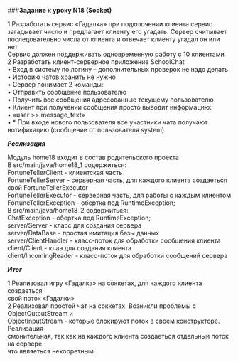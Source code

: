 ###**Задание к уроку N18 (Socket)**

1 Разработать сервис «Гадалка» при подключении клиента сервис  
загадывает число и предлагает клиенту его угадать. Сервер считывает  
последовательно числа от клиента и отвечает клиенту угадал он или нет   
Сервис должен поддерживать одновременную работу с 10 клиентами  
2 Разработать клиент-серверное приложение SchoolChat  
  • Вход в систему по логину – дополнительных проверок не надо делать  
  • Историю чатов хранить не нужно  
  • Сервер понимает 2 команды:  
  • Отправить сообщение пользователю  
  • Получить все сообщения адресованные текущему пользователю  
  • Клиент при получении сообщения просто выводит информацию:  
  • «user >> message_text»  
  • * При входе нового пользователя все участники чата получают  
  нотификацию (сообщение от пользователя system)  

***Реализация***

Модуль home18 входит в состав родительского проекта  
В src/main/java/home18_1 содержиться:  
FortuneTellerClient - клиентская часть  
FortuneTellerServer - серверная часть, для каждого клиента создаеться свой FortuneTellerExecutor  
FortuneTellerExecutor - серверная часть, для работы с каждым клиентом  
FortuneTellerException - обертка под RuntimeException;  
В src/main/java/home18_2 содержиться:  
ChatException - обертка под RuntimeException;  
server/Server - класс для создания сервера  
server/DataBase - простая имитация базы данных  
server/ClientHandler - класс-поток для обработки сообщения клиента  
client/Client - клаа для создания клиента  
client/IncomingReader - класс-поток для обработки сообщений сервера    

***Итог***

1 Реализовал игру «Гадалка» на соккетах, для каждого клиента создаеться  
свой поток «Гадалки»  
2 Реализовал простой чат на соккетах. Возникли проблемы с ObjectOutputStream и  
ObjectInputStream - которые блокируют поток в своем конструкторе. Реализация  
смонительная, так как на каждого клиента создаеться отдельный поток на сервере  
что являеться некорретным.

